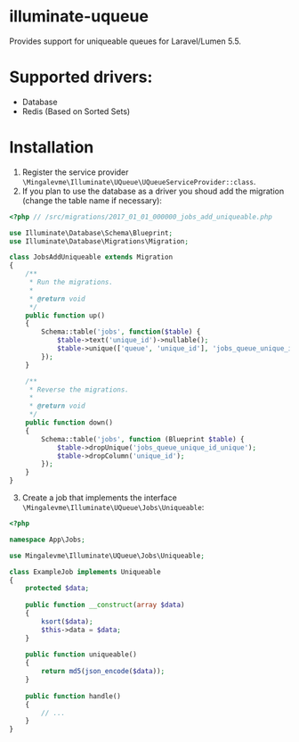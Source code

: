 # illuminate-uqueue
Provides support for uniqueable queues for Laravel/Lumen 5.5.

# Supported drivers:
- Database
- Redis (Based on Sorted Sets)

# Installation

1. Register the service provider ```\Mingalevme\Illuminate\UQueue\UQueueServiceProvider::class```.
2. If you plan to use the database as a driver you shoud add the migration (change the table name if necessary):
```php
<?php // /src/migrations/2017_01_01_000000_jobs_add_uniqueable.php

use Illuminate\Database\Schema\Blueprint;
use Illuminate\Database\Migrations\Migration;

class JobsAddUniqueable extends Migration
{
    /**
     * Run the migrations.
     *
     * @return void
     */
    public function up()
    {
        Schema::table('jobs', function($table) {
            $table->text('unique_id')->nullable();
            $table->unique(['queue', 'unique_id'], 'jobs_queue_unique_id_unique');
        });
    }

    /**
     * Reverse the migrations.
     *
     * @return void
     */
    public function down()
    {
        Schema::table('jobs', function (Blueprint $table) {
            $table->dropUnique('jobs_queue_unique_id_unique');
            $table->dropColumn('unique_id');
        });
    }
}

```
3. Create a job that implements the interface ```\Mingalevme\Illuminate\UQueue\Jobs\Uniqueable```:
```php
<?php

namespace App\Jobs;

use Mingalevme\Illuminate\UQueue\Jobs\Uniqueable;

class ExampleJob implements Uniqueable
{
    protected $data;
    
    public function __construct(array $data)
    {
        ksort($data);
        $this->data = $data;
    }
    
    public function uniqueable()
    {
        return md5(json_encode($data));
    }
    
    public function handle()
    {
        // ...
    }
}
```

